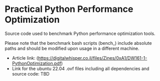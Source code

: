 # Practical Python Performance Optimization
Source code used to benchmark Python performance optimization tools.

Please note that the benchmark bash scripts (bench_<tool>) include absolute paths and should be modified upon usage in a different machine.

* Article link: (https://digitalwhisper.co.il/files/Zines/0xA1/DW161-1-PythonOptimization.pdf)
* Link for the ubuntu 22.04 .ovf files including all dependencies and source code: TBD

